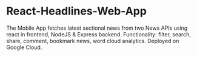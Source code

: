 # React-Headlines-Web-App
The Mobile App fetches latest sectional news from two News APIs using react in frontend, NodeJS &amp; Express backend. Functionality: filter, search, share, comment, bookmark news, word cloud analytics. Deployed on Google Cloud.

